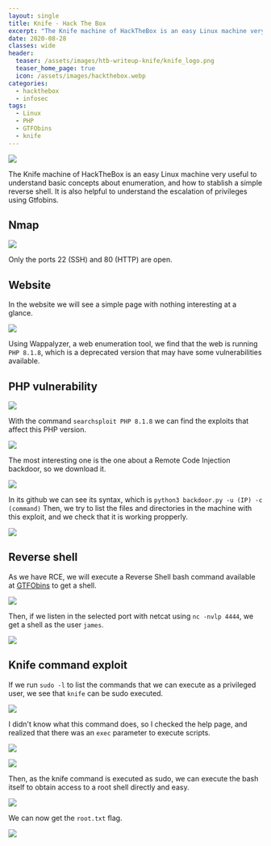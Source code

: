 ```yaml
---
layout: single
title: Knife - Hack The Box
excerpt: "The Knife machine of HackTheBox is an easy Linux machine very useful to understand basic concepts about enumeration, and how to stablish a simple reverse shell. It is also helpful to understand the escalation of privileges using Gtfobins."
date: 2020-08-28
classes: wide
header:
  teaser: /assets/images/htb-writeup-knife/knife_logo.png
  teaser_home_page: true
  icon: /assets/images/hackthebox.webp
categories:
  - hackthebox
  - infosec
tags:  
  - Linux
  - PHP
  - GTFObins
  - knife
---
```


![](/assets/images/htb-writeup-knife/knife_logo.png)

The Knife machine of HackTheBox is an easy Linux machine very useful to understand basic concepts about enumeration, and how to stablish a simple reverse shell. It is also helpful to understand the escalation of privileges using Gtfobins.

## Nmap

![](/assets/images/htb-writeup-knife/knife1.png)

Only the ports 22 (SSH) and 80 (HTTP) are open.

## Website

In the website we will see a simple page with nothing interesting at a glance.

![](/assets/images/htb-writeup-knife/knife2.png)

Using Wappalyzer, a web enumeration tool, we find that the web is running `PHP 8.1.8`, which is a deprecated version that may have some vulnerabilities available.

## PHP vulnerability

![](/assets/images/htb-writeup-knife/knife3.png)

With the command `searchsploit PHP 8.1.8` we can find the exploits that affect this PHP version.

![](/assets/images/htb-writeup-knife/knife4.png)

The most interesting one is the one about a Remote Code Injection backdoor, so we download it.

![](/assets/images/htb-writeup-knife/knife6.png)

In its github we can see its syntax, which is `python3 backdoor.py -u (IP) -c (command)`
Then, we try to list the files and directories in the machine with this exploit, and we check that it is working propperly.

![](/assets/images/htb-writeup-knife/knife9.png)

## Reverse shell

As we have RCE, we will execute a Reverse Shell bash command available at [GTFObins](https://gtfobins.github.io/) to get a shell.

![](/assets/images/htb-writeup-knife/knife11.png)

Then, if we listen in the selected port with netcat using `nc -nvlp 4444`, we get a shell as the user `james`.

![](/assets/images/htb-writeup-knife/knife12.png)

## Knife command exploit

If we run `sudo -l` to list the commands that we can execute as a privileged user, we see that `knife` can be sudo executed.

![](/assets/images/htb-writeup-knife/knife13.png)

I didn't know what this command does, so I checked the help page, and realized that there was an `exec` parameter to execute scripts.

![](/assets/images/htb-writeup-knife/knife14.png)

![](/assets/images/htb-writeup-knife/knife15.png)

Then, as the knife command is executed as sudo, we can execute the bash itself to obtain access to a root shell directly and easy.

![](/assets/images/htb-writeup-knife/knife16.png)

We can now get the `root.txt` flag.

![](/assets/images/htb-writeup-knife/knife17.png)